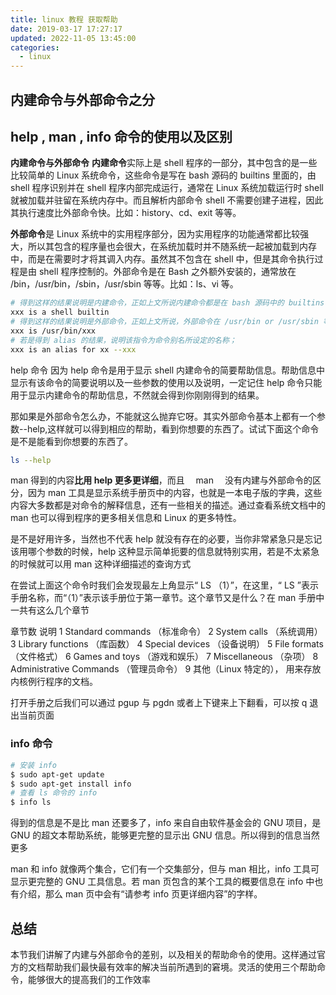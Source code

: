 ```yaml
---
title: linux 教程 获取帮助
date: 2019-03-17 17:27:17
updated: 2022-11-05 13:45:00
categories:
  - linux
---
```


## 内建命令与外部命令之分

## help , man , info 命令的使用以及区别

**内建命令与外部命令**
**内建命令**实际上是 shell 程序的一部分，其中包含的是一些比较简单的 Linux 系统命令，这些命令是写在 bash 源码的 builtins 里面的，由 shell 程序识别并在 shell 程序内部完成运行，通常在 Linux 系统加载运行时 shell 就被加载并驻留在系统内存中。而且解析内部命令 shell 不需要创建子进程，因此其执行速度比外部命令快。比如：history、cd、exit 等等。

**外部命令**是 Linux 系统中的实用程序部分，因为实用程序的功能通常都比较强大，所以其包含的程序量也会很大，在系统加载时并不随系统一起被加载到内存中，而是在需要时才将其调入内存。虽然其不包含在 shell 中，但是其命令执行过程是由 shell 程序控制的。外部命令是在 Bash 之外额外安装的，通常放在 /bin，/usr/bin，/sbin，/usr/sbin 等等。比如：ls、vi 等。

```sh
# 得到这样的结果说明是内建命令，正如上文所说内建命令都是在 bash 源码中的 builtins 的 .def 中
xxx is a shell builtin
# 得到这样的结果说明是外部命令，正如上文所说，外部命令在 /usr/bin or /usr/sbin 等等中
xxx is /usr/bin/xxx
# 若是得到 alias 的结果，说明该指令为命令别名所设定的名称；
xxx is an alias for xx --xxx
```

help 命令
因为 help 命令是用于显示 shell 内建命令的简要帮助信息。帮助信息中显示有该命令的简要说明以及一些参数的使用以及说明，一定记住 help 命令只能用于显示内建命令的帮助信息，不然就会得到你刚刚得到的结果。

那如果是外部命令怎么办，不能就这么抛弃它呀。其实外部命令基本上都有一个参数--help,这样就可以得到相应的帮助，看到你想要的东西了。试试下面这个命令是不是能看到你想要的东西了。

```sh
ls --help
```

man 得到的内容**比用 help 更多更详细**，而且　 man 　没有内建与外部命令的区分，因为 man 工具是显示系统手册页中的内容，也就是一本电子版的字典，这些内容大多数都是对命令的解释信息，还有一些相关的描述。通过查看系统文档中的 man 也可以得到程序的更多相关信息和 Linux 的更多特性。

是不是好用许多，当然也不代表 help 就没有存在的必要，当你非常紧急只是忘记该用哪个参数的时候，help 这种显示简单扼要的信息就特别实用，若是不太紧急的时候就可以用 man 这种详细描述的查询方式

在尝试上面这个命令时我们会发现最左上角显示“ LS （1）”，在这里，“ LS ”表示手册名称，而“（1）”表示该手册位于第一章节。这个章节又是什么？在 man 手册中一共有这么几个章节

章节数 说明
1	Standard commands （标准命令）
2	System calls （系统调用）
3	Library functions （库函数）
4	Special devices （设备说明）
5	File formats （文件格式）
6	Games and toys （游戏和娱乐）
7	Miscellaneous （杂项）
8	Administrative Commands （管理员命令）
9	其他（Linux 特定的）， 用来存放内核例行程序的文档。

打开手册之后我们可以通过 pgup 与 pgdn 或者上下键来上下翻看，可以按 q 退出当前页面

### info 命令

```sh
# 安装 info
$ sudo apt-get update
$ sudo apt-get install info
# 查看 ls 命令的 info
$ info ls
```

得到的信息是不是比 man 还要多了，info 来自自由软件基金会的 GNU 项目，是 GNU 的超文本帮助系统，能够更完整的显示出 GNU 信息。所以得到的信息当然更多

man 和 info 就像两个集合，它们有一个交集部分，但与 man 相比，info 工具可显示更完整的 GNU 工具信息。若 man 页包含的某个工具的概要信息在 info 中也有介绍，那么 man 页中会有“请参考 info 页更详细内容”的字样。

## 总结

本节我们讲解了内建与外部命令的差别，以及相关的帮助命令的使用。这样通过官方的文档帮助我们最快最有效率的解决当前所遇到的窘境。灵活的使用三个帮助命令，能够很大的提高我们的工作效率
